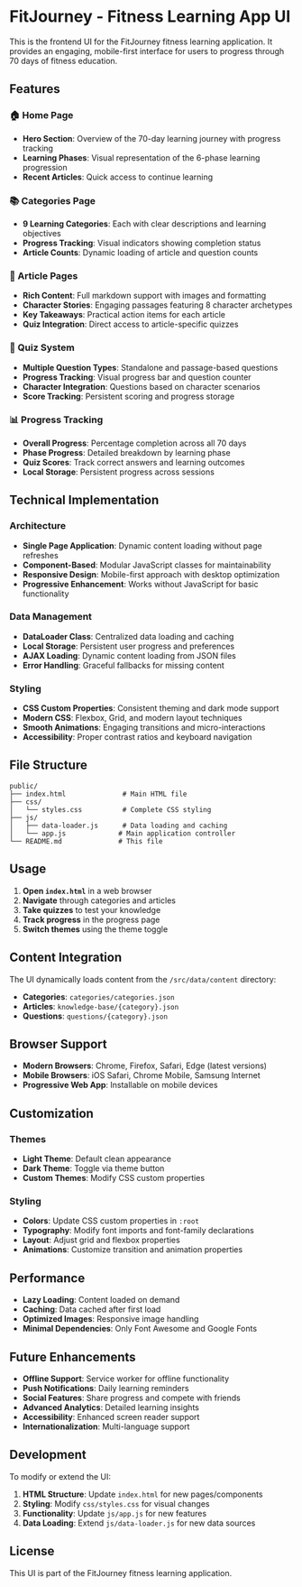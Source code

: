 # FitJourney - Fitness Learning App UI

This is the frontend UI for the FitJourney fitness learning application. It provides an engaging, mobile-first interface for users to progress through 70 days of fitness education.

## Features

### 🏠 Home Page
- **Hero Section**: Overview of the 70-day learning journey with progress tracking
- **Learning Phases**: Visual representation of the 6-phase learning progression
- **Recent Articles**: Quick access to continue learning

### 📚 Categories Page
- **9 Learning Categories**: Each with clear descriptions and learning objectives
- **Progress Tracking**: Visual indicators showing completion status
- **Article Counts**: Dynamic loading of article and question counts

### 📖 Article Pages
- **Rich Content**: Full markdown support with images and formatting
- **Character Stories**: Engaging passages featuring 8 character archetypes
- **Key Takeaways**: Practical action items for each article
- **Quiz Integration**: Direct access to article-specific quizzes

### 🧠 Quiz System
- **Multiple Question Types**: Standalone and passage-based questions
- **Progress Tracking**: Visual progress bar and question counter
- **Character Integration**: Questions based on character scenarios
- **Score Tracking**: Persistent scoring and progress storage

### 📊 Progress Tracking
- **Overall Progress**: Percentage completion across all 70 days
- **Phase Progress**: Detailed breakdown by learning phase
- **Quiz Scores**: Track correct answers and learning outcomes
- **Local Storage**: Persistent progress across sessions

## Technical Implementation

### Architecture
- **Single Page Application**: Dynamic content loading without page refreshes
- **Component-Based**: Modular JavaScript classes for maintainability
- **Responsive Design**: Mobile-first approach with desktop optimization
- **Progressive Enhancement**: Works without JavaScript for basic functionality

### Data Management
- **DataLoader Class**: Centralized data loading and caching
- **Local Storage**: Persistent user progress and preferences
- **AJAX Loading**: Dynamic content loading from JSON files
- **Error Handling**: Graceful fallbacks for missing content

### Styling
- **CSS Custom Properties**: Consistent theming and dark mode support
- **Modern CSS**: Flexbox, Grid, and modern layout techniques
- **Smooth Animations**: Engaging transitions and micro-interactions
- **Accessibility**: Proper contrast ratios and keyboard navigation

## File Structure

```
public/
├── index.html              # Main HTML file
├── css/
│   └── styles.css          # Complete CSS styling
├── js/
│   ├── data-loader.js      # Data loading and caching
│   └── app.js             # Main application controller
└── README.md              # This file
```

## Usage

1. **Open `index.html`** in a web browser
2. **Navigate** through categories and articles
3. **Take quizzes** to test your knowledge
4. **Track progress** in the progress page
5. **Switch themes** using the theme toggle

## Content Integration

The UI dynamically loads content from the `/src/data/content` directory:
- **Categories**: `categories/categories.json`
- **Articles**: `knowledge-base/{category}.json`
- **Questions**: `questions/{category}.json`

## Browser Support

- **Modern Browsers**: Chrome, Firefox, Safari, Edge (latest versions)
- **Mobile Browsers**: iOS Safari, Chrome Mobile, Samsung Internet
- **Progressive Web App**: Installable on mobile devices

## Customization

### Themes
- **Light Theme**: Default clean appearance
- **Dark Theme**: Toggle via theme button
- **Custom Themes**: Modify CSS custom properties

### Styling
- **Colors**: Update CSS custom properties in `:root`
- **Typography**: Modify font imports and font-family declarations
- **Layout**: Adjust grid and flexbox properties
- **Animations**: Customize transition and animation properties

## Performance

- **Lazy Loading**: Content loaded on demand
- **Caching**: Data cached after first load
- **Optimized Images**: Responsive image handling
- **Minimal Dependencies**: Only Font Awesome and Google Fonts

## Future Enhancements

- **Offline Support**: Service worker for offline functionality
- **Push Notifications**: Daily learning reminders
- **Social Features**: Share progress and compete with friends
- **Advanced Analytics**: Detailed learning insights
- **Accessibility**: Enhanced screen reader support
- **Internationalization**: Multi-language support

## Development

To modify or extend the UI:

1. **HTML Structure**: Update `index.html` for new pages/components
2. **Styling**: Modify `css/styles.css` for visual changes
3. **Functionality**: Update `js/app.js` for new features
4. **Data Loading**: Extend `js/data-loader.js` for new data sources

## License

This UI is part of the FitJourney fitness learning application.
